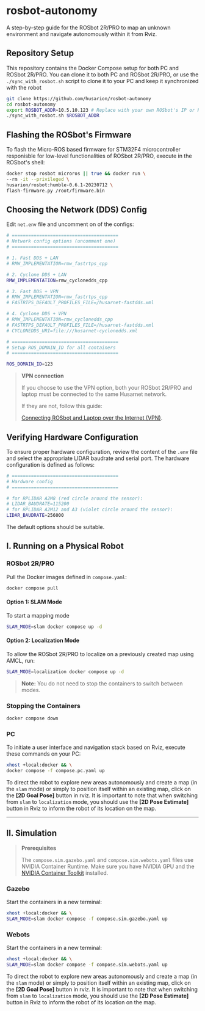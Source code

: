 # rosbot-autonomy

A step-by-step guide for the ROSbot 2R/PRO to map an unknown environment and navigate autonomously within it from Rviz.

## Repository Setup

This repository contains the Docker Compose setup for both PC and ROSbot 2R/PRO. You can clone it to both PC and ROSbot 2R/PRO, or use the `./sync_with_rosbot.sh` script to clone it to your PC and keep it synchronized with the robot

```bash
git clone https://github.com/husarion/rosbot-autonomy
cd rosbot-autonomy
export ROSBOT_ADDR=10.5.10.123 # Replace with your own ROSbot's IP or Husarnet hostname
./sync_with_rosbot.sh $ROSBOT_ADDR
```

## Flashing the ROSbot's Firmware

To flash the Micro-ROS based firmware for STM32F4 microcontroller responisble for low-level functionalities of ROSbot 2R/PRO, execute in the ROSbot's shell:

```bash
docker stop rosbot microros || true && docker run \
--rm -it --privileged \
husarion/rosbot:humble-0.6.1-20230712 \
flash-firmware.py /root/firmware.bin
```

## Choosing the Network (DDS) Config

Edit `net.env` file and uncomment on of the configs:

```bash
# =======================================
# Network config options (uncomment one)
# =======================================

# 1. Fast DDS + LAN
# RMW_IMPLEMENTATION=rmw_fastrtps_cpp

# 2. Cyclone DDS + LAN
RMW_IMPLEMENTATION=rmw_cyclonedds_cpp

# 3. Fast DDS + VPN
# RMW_IMPLEMENTATION=rmw_fastrtps_cpp
# FASTRTPS_DEFAULT_PROFILES_FILE=/husarnet-fastdds.xml

# 4. Cyclone DDS + VPN
# RMW_IMPLEMENTATION=rmw_cyclonedds_cpp
# FASTRTPS_DEFAULT_PROFILES_FILE=/husarnet-fastdds.xml
# CYCLONEDDS_URI=file:///husarnet-cyclonedds.xml

# =======================================
# Setup ROS_DOMAIN_ID for all containers
# =======================================

ROS_DOMAIN_ID=123
```

> **VPN connection**
>
> If you choose to use the VPN option, both your ROSbot 2R/PRO and laptop must be connected to the same Husarnet network.
>
> If they are not, follow this guide:
>
> [Connecting ROSbot and Laptop over the Internet (VPN)](https://husarion.com/software/os/remote-access/).

## Verifying Hardware Configuration

To ensure proper hardware configuration, review the content of the `.env` file and select the appropriate LIDAR baudrate and serial port. The hardware configuration is defined as follows:

```bash
# =======================================
# Hardware config
# =======================================

# for RPLIDAR A2M8 (red circle around the sensor):
# LIDAR_BAUDRATE=115200
# for RPLIDAR A2M12 and A3 (violet circle around the sensor):
LIDAR_BAUDRATE=256000
```

The default options should be suitable.

## I. Running on a Physical Robot

### ROSbot 2R/PRO

Pull the Docker images defined in `compose.yaml`:

```bash
docker compose pull
```

#### Option 1: SLAM Mode

To start a mapping mode

```bash
SLAM_MODE=slam docker compose up -d
```

#### Option 2: Localization Mode

To allow the ROSbot 2R/PRO to localize on a previously created map using AMCL, run:

```bash
SLAM_MODE=localization docker compose up -d
```

> **Note:** You do not need to stop the containers to switch between modes.

### Stopping the Containers

```bash
docker compose down
```

### PC

To initiate a user interface and navigation stack based on Rviz, execute these commands on your PC:

```bash
xhost +local:docker && \
docker compose -f compose.pc.yaml up
```

To direct the robot to explore new areas autonomously and create a map (in the `slam` mode) or simply to position itself within an existing map, click on the **[2D Goal Pose]** button in rviz. It is important to note that when switching from `slam` to `localization` mode, you should use the **[2D Pose Estimate]** button in Rviz to inform the robot of its location on the map.

-----------

## II. Simulation

> **Prerequisites**
>
> The `compose.sim.gazebo.yaml` and `compose.sim.webots.yaml` files use NVIDIA Container Runtime. Make sure you have NVIDIA GPU and the [NVIDIA Container Toolkit](https://docs.nvidia.com/datacenter/cloud-native/container-toolkit/install-guide.html) installed.

### Gazebo

Start the containers in a new terminal:

```bash
xhost +local:docker && \
SLAM_MODE=slam docker compose -f compose.sim.gazebo.yaml up
```

### Webots

Start the containers in a new terminal:

```bash
xhost +local:docker && \
SLAM_MODE=slam docker compose -f compose.sim.webots.yaml up
```

To direct the robot to explore new areas autonomously and create a map (in the `slam` mode) or simply to position itself within an existing map, click on the **[2D Goal Pose]** button in rviz. It is important to note that when switching from `slam` to `localization` mode, you should use the **[2D Pose Estimate]** button in Rviz to inform the robot of its location on the map.